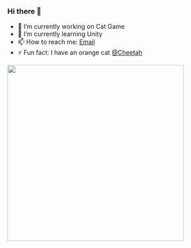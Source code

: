 ### Hi there 👋

<!--
**zyzeng1412/zyzeng1412** is a ✨ _special_ ✨ repository because its `README.md` (this file) appears on your GitHub profile.

Here are some ideas to get you started:

- 🔭 I’m currently working on ...
- 🌱 I’m currently learning ...
- 👯 I’m looking to collaborate on ...
- 🤔 I’m looking for help with ...
- 💬 Ask me about ...
- 📫 How to reach me: ...
- 😄 Pronouns: ...
- ⚡ Fun fact: ...

![Programmer](https://i.pinimg.com/originals/db/23/e2/db23e24f4196be2c7433ab8cd33015b0.jpg)
-->

- 🔭 I’m currently working on Cat Game
- 🌱 I’m currently learning Unity
- 📫 How to reach me: [Email](mailto:zyzeng1412@gmaCil.com)
- ⚡ Fun fact: I have an orange cat [@Cheetah](https://www.instagram.com/cheetahhanhan/)

<img width="400px" align="left" src="https://github-readme-stats.vercel.app/api/top-langs/?username=zyzeng1412&hide=html&layout=compact" />
